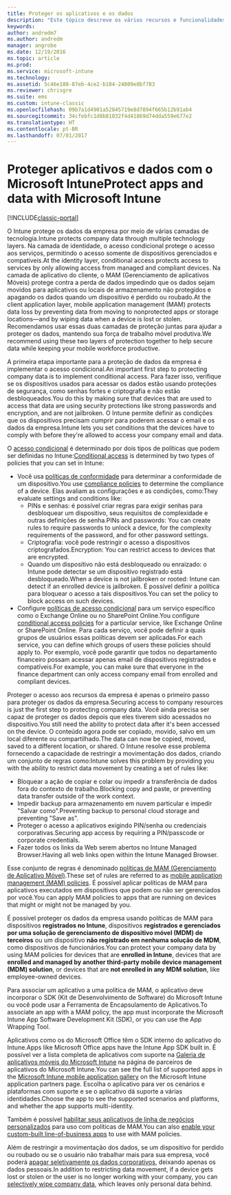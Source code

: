 ```yaml
---
title: Proteger os aplicativos e os dados
description: "Este tópico descreve os vários recursos e funcionalidades do Intune que estão disponíveis para ajudar a proteger os dados e aplicativos da sua empresa."
keywords: 
author: andredm7
ms.author: andredm
manager: angrobe
ms.date: 12/19/2016
ms.topic: article
ms.prod: 
ms.service: microsoft-intune
ms.technology: 
ms.assetid: 5c46e188-87eb-4ce2-b184-24809e8bf783
ms.reviewer: chrisgre
ms.suite: ems
ms.custom: intune-classic
ms.openlocfilehash: 09b7a1d4901a52845719e8d7094f665b12b91ab4
ms.sourcegitcommit: 34cfebfc1d8b81032f4d41869d74dda559e677e2
ms.translationtype: HT
ms.contentlocale: pt-BR
ms.lasthandoff: 07/01/2017
---
```

# <span data-ttu-id="d6180-103">Proteger aplicativos e dados com o Microsoft Intune</span><span class="sxs-lookup"><span data-stu-id="d6180-103">Protect apps and data with Microsoft Intune</span></span>
<a id="protect-apps-and-data-with-microsoft-intune" class="xliff"></a>

[!INCLUDE[classic-portal](../includes/classic-portal.md)]

<span data-ttu-id="d6180-104">O Intune protege os dados da empresa por meio de várias camadas de tecnologia.</span><span class="sxs-lookup"><span data-stu-id="d6180-104">Intune protects company data through multiple technology layers.</span></span> <span data-ttu-id="d6180-105">Na camada de identidade, o acesso condicional protege o acesso aos serviços, permitindo o acesso somente de dispositivos gerenciados e compatíveis.</span><span class="sxs-lookup"><span data-stu-id="d6180-105">At the identity layer, conditional access protects access to services by only allowing access from managed and compliant devices.</span></span> <span data-ttu-id="d6180-106">Na camada de aplicativo do cliente, o MAM (Gerenciamento de aplicativos Móveis) protege contra a perda de dados impedindo que os dados sejam movidos para aplicativos ou locais de armazenamento não protegidos e apagando os dados quando um dispositivo é perdido ou roubado.</span><span class="sxs-lookup"><span data-stu-id="d6180-106">At the client application layer, mobile application management (MAM) protects data loss by preventing data from moving to nonprotected apps or storage locations—and by wiping data when a device is lost or stolen.</span></span> <span data-ttu-id="d6180-107">Recomendamos usar essas duas camadas de proteção juntas para ajudar a proteger os dados, mantendo sua força de trabalho móvel produtiva.</span><span class="sxs-lookup"><span data-stu-id="d6180-107">We recommend using these two layers of protection together to help secure data while keeping your mobile workforce productive.</span></span>

<span data-ttu-id="d6180-108">A primeira etapa importante para a proteção de dados da empresa é implementar o acesso condicional.</span><span class="sxs-lookup"><span data-stu-id="d6180-108">An important first step to protecting company data is to implement conditional access.</span></span> <span data-ttu-id="d6180-109">Para fazer isso, verifique se os dispositivos usados para acessar os dados estão usando proteções de segurança, como senhas fortes e criptografia e não estão desbloqueados.</span><span class="sxs-lookup"><span data-stu-id="d6180-109">You do this by making sure that devices that are used to access that data are using security protections like strong passwords and encryption, and are not jailbroken.</span></span> <span data-ttu-id="d6180-110">O Intune permite definir as condições que os dispositivos precisam cumprir para poderem acessar o email e os dados da empresa.</span><span class="sxs-lookup"><span data-stu-id="d6180-110">Intune lets you set conditions that the devices have to comply with before they're allowed to access your company email and data.</span></span>

<span data-ttu-id="d6180-111">O [acesso condicional](restrict-access-to-email-and-o365-services-with-microsoft-intune.md) é determinado por dois tipos de políticas que podem ser definidas no Intune:</span><span class="sxs-lookup"><span data-stu-id="d6180-111">[Conditional access](restrict-access-to-email-and-o365-services-with-microsoft-intune.md) is determined by two types of policies that you can set in Intune:</span></span>
- <span data-ttu-id="d6180-112">Você usa [políticas de conformidade](introduction-to-device-compliance-policies-in-microsoft-intune.md) para determinar a conformidade de um dispositivo.</span><span class="sxs-lookup"><span data-stu-id="d6180-112">You use [compliance policies](introduction-to-device-compliance-policies-in-microsoft-intune.md) to determine the compliance of a device.</span></span> <span data-ttu-id="d6180-113">Elas avaliam as configurações e as condições, como:</span><span class="sxs-lookup"><span data-stu-id="d6180-113">They evaluate settings and conditions like:</span></span>
  - <span data-ttu-id="d6180-114">PINs e senhas: é possível criar regras para exigir senhas para desbloquear um dispositivo, seus requisitos de complexidade e outras definições de senha.</span><span class="sxs-lookup"><span data-stu-id="d6180-114">PINs and passwords: You can create rules to require passwords to unlock a device, for the complexity requirements of the password, and for other password settings.</span></span>
  - <span data-ttu-id="d6180-115">Criptografia: você pode restringir o acesso a dispositivos criptografados.</span><span class="sxs-lookup"><span data-stu-id="d6180-115">Encryption: You can restrict access to devices that are encrypted.</span></span>
  - <span data-ttu-id="d6180-116">Quando um dispositivo não está desbloqueado ou enraizado: o Intune pode detectar se um dispositivo registrado está desbloqueado.</span><span class="sxs-lookup"><span data-stu-id="d6180-116">When a device is not jailbroken or rooted: Intune can detect if an enrolled device is jailbroken.</span></span> <span data-ttu-id="d6180-117">É possível definir a política para bloquear o acesso a tais dispositivos.</span><span class="sxs-lookup"><span data-stu-id="d6180-117">You can set the policy to block access on such devices.</span></span>
- <span data-ttu-id="d6180-118">Configure [políticas de acesso condicional](restrict-access-to-email-and-o365-services-with-microsoft-intune.md) para um serviço específico como o Exchange Online ou no SharePoint Online.</span><span class="sxs-lookup"><span data-stu-id="d6180-118">You configure [conditional access policies](restrict-access-to-email-and-o365-services-with-microsoft-intune.md) for a particular service, like Exchange Online or SharePoint Online.</span></span> <span data-ttu-id="d6180-119">Para cada serviço, você pode definir a quais grupos de usuários essas políticas devem ser aplicadas.</span><span class="sxs-lookup"><span data-stu-id="d6180-119">For each service, you can define which groups of users these policies should apply to.</span></span> <span data-ttu-id="d6180-120">Por exemplo, você pode garantir que todos no departamento financeiro possam acessar apenas email de dispositivos registrados e compatíveis.</span><span class="sxs-lookup"><span data-stu-id="d6180-120">For example, you can make sure that everyone in the finance department can only access company email from enrolled and compliant devices.</span></span>

<span data-ttu-id="d6180-121">Proteger o acesso aos recursos da empresa é apenas o primeiro passo para proteger os dados da empresa.</span><span class="sxs-lookup"><span data-stu-id="d6180-121">Securing access to company resources is just the first step to protecting company data.</span></span> <span data-ttu-id="d6180-122">Você ainda precisa ser capaz de proteger os dados depois que eles tiverem sido acessados no dispositivo.</span><span class="sxs-lookup"><span data-stu-id="d6180-122">You still need the ability to protect data after it's been accessed on the device.</span></span> <span data-ttu-id="d6180-123">O conteúdo agora pode ser copiado, movido, salvo em um local diferente ou compartilhado.</span><span class="sxs-lookup"><span data-stu-id="d6180-123">The data can now be copied, moved, saved to a different location, or shared.</span></span> <span data-ttu-id="d6180-124">O Intune resolve esse problema fornecendo a capacidade de restringir a movimentação dos dados, criando um conjunto de regras como:</span><span class="sxs-lookup"><span data-stu-id="d6180-124">Intune solves this problem by providing you with the ability to restrict data movement by creating a set of rules like:</span></span>
- <span data-ttu-id="d6180-125">Bloquear a ação de copiar e colar ou impedir a transferência de dados fora do contexto de trabalho.</span><span class="sxs-lookup"><span data-stu-id="d6180-125">Blocking copy and paste, or preventing data transfer outside of the work context.</span></span>
- <span data-ttu-id="d6180-126">Impedir backup para armazenamento em nuvem particular e impedir "Salvar como".</span><span class="sxs-lookup"><span data-stu-id="d6180-126">Preventing backup to personal cloud storage and preventing "Save as".</span></span>
- <span data-ttu-id="d6180-127">Proteger o acesso a aplicativos exigindo PIN/senha ou credenciais corporativas.</span><span class="sxs-lookup"><span data-stu-id="d6180-127">Securing app access by requiring a PIN/passcode or corporate credentials.</span></span>
- <span data-ttu-id="d6180-128">Fazer todos os links da Web serem abertos no Intune Managed Browser.</span><span class="sxs-lookup"><span data-stu-id="d6180-128">Having all web links open within the Intune Managed Browser.</span></span>

<span data-ttu-id="d6180-129">Esse conjunto de regras é denominado [políticas de MAM (Gerenciamento de Aplicativo Móvel)](protect-app-data-using-mobile-app-management-policies-with-microsoft-intune.md).</span><span class="sxs-lookup"><span data-stu-id="d6180-129">These set of rules are referred to as [mobile application management (MAM) policies](protect-app-data-using-mobile-app-management-policies-with-microsoft-intune.md).</span></span> <span data-ttu-id="d6180-130">É possível aplicar políticas de MAM para aplicativos executados em dispositivos que podem ou não ser gerenciados por você.</span><span class="sxs-lookup"><span data-stu-id="d6180-130">You can apply MAM policies to apps that are running on devices that might or might not be managed by you.</span></span>  

<span data-ttu-id="d6180-131">É possível proteger os dados da empresa usando políticas de MAM para dispositivos **registrados no Intune**, dispositivos **registrados e gerenciados por uma solução de gerenciamento de dispositivo móvel (MDM) de terceiros** ou um dispositivo **não registrado em nenhuma solução de MDM**, como dispositivos de funcionários.</span><span class="sxs-lookup"><span data-stu-id="d6180-131">You can protect your company data by using MAM policies for devices that are **enrolled in Intune**, devices that are **enrolled and managed by another third-party mobile device management (MDM) solution**, or devices that are **not enrolled in any MDM solution**, like employee-owned devices.</span></span>

<span data-ttu-id="d6180-132">Para associar um aplicativo a uma política de MAM, o aplicativo deve incorporar o SDK (Kit de Desenvolvimento de Software) do Microsoft Intune ou você pode usar a Ferramenta de Encapsulamento de Aplicativos.</span><span class="sxs-lookup"><span data-stu-id="d6180-132">To associate an app with a MAM policy, the app must incorporate the Microsoft Intune App Software Development Kit (SDK), or you can use the App Wrapping Tool.</span></span>

<span data-ttu-id="d6180-133">Aplicativos como os do Microsoft Office têm o SDK interno do aplicativo do Intune.</span><span class="sxs-lookup"><span data-stu-id="d6180-133">Apps like Microsoft Office apps have the Intune App SDK built in.</span></span> <span data-ttu-id="d6180-134">É possível ver a lista completa de aplicativos com suporte na [Galeria de aplicativos móveis do Microsoft Intune](https://www.microsoft.com/cloud-platform/microsoft-intune-apps) na página de parceiros de aplicativos do Microsoft Intune.</span><span class="sxs-lookup"><span data-stu-id="d6180-134">You can see the full list of supported apps in the [Microsoft Intune mobile application gallery](https://www.microsoft.com/cloud-platform/microsoft-intune-apps) on the Microsoft Intune application partners page.</span></span> <span data-ttu-id="d6180-135">Escolha o aplicativo para ver os cenários e plataformas com suporte e se o aplicativo dá suporte a várias identidades.</span><span class="sxs-lookup"><span data-stu-id="d6180-135">Choose the app to see the supported scenarios and platforms, and whether the app supports multi-identity.</span></span>

<span data-ttu-id="d6180-136">Também é possível [habilitar seus aplicativos de linha de negócios personalizados](/intune/apps-prepare-mobile-application-management) para uso com políticas de MAM.</span><span class="sxs-lookup"><span data-stu-id="d6180-136">You can also [enable your custom-built line-of-business apps](/intune/apps-prepare-mobile-application-management) to use with MAM policies.</span></span>

<span data-ttu-id="d6180-137">Além de restringir a movimentação dos dados, se um dispositivo for perdido ou roubado ou se o usuário não trabalhar mais para sua empresa, você poderá [apagar seletivamente os dados corporativos](wipe-managed-company-app-data-with-microsoft-intune.md), deixando apenas os dados pessoais.</span><span class="sxs-lookup"><span data-stu-id="d6180-137">In addition to restricting data movement, if a device gets lost or stolen or the user is no longer working with your company, you can [selectively wipe company data](wipe-managed-company-app-data-with-microsoft-intune.md), which leaves only personal data behind.</span></span>
